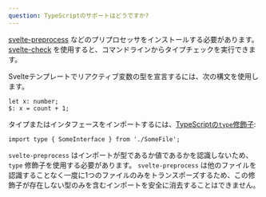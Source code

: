 ```yaml
---
question: TypeScriptのサポートはどうですか?
---
```


[svelte-preprocess](https://github.com/sveltejs/svelte-preprocess) などのプリプロセッサをインストールする必要があります。[svelte-check](https://www.npmjs.com/package/svelte-check) を使用すると、コマンドラインからタイプチェックを実行できます。

Svelteテンプレートでリアクティブ変数の型を宣言するには、次の構文を使用します。

```
let x: number;
$: x = count + 1;
```

タイプまたはインタフェースをインポートするには、[TypeScriptの`type`修飾子](https://www.typescriptlang.org/docs/handbook/release-notes/typescript-3-8.html#type-only-imports-and-export):

```
import type { SomeInterface } from './SomeFile';
```

`svelte-preprocess` はインポートが型であるか値であるかを認識しないため、 `type` 修飾子を使用する必要があります。 `svelte-preprocess` は他のファイルを認識することなく一度に1つのファイルのみをトランスポーズするため、この修飾子が存在しない型のみを含むインポートを安全に消去することはできません。